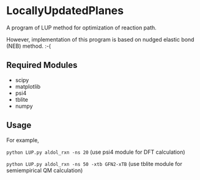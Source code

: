 # LocallyUpdatedPlanes
 A program of LUP method for optimization of reaction path. 
 
 However, implementation of this program is based on nudged elastic bond (NEB) method. :-(

## Required Modules
 - scipy
 - matplotlib
 - psi4
 - tblite
 - numpy

## Usage
For example, 


`python LUP.py aldol_rxn -ns 20` (use psi4 module for DFT calculation)


`python LUP.py aldol_rxn -ns 50 -xtb GFN2-xTB` (use tblite module for semiempirical QM calculation)
